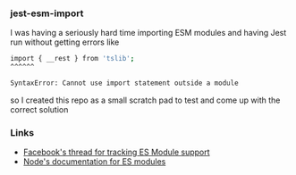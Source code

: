 ### jest-esm-import

I was having a seriously hard time importing ESM modules and having Jest run without getting errors like

```bash
import { __rest } from 'tslib';
^^^^^^

SyntaxError: Cannot use import statement outside a module
```

so I created this repo as a small scratch pad to test and come up with the correct solution

### Links

- [Facebook's thread for tracking ES Module support](https://github.com/facebook/jest/issues/9430)
- [Node's documentation for ES modules](https://nodejs.org/api/esm.html)
